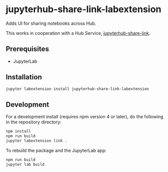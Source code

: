 # jupyterhub-share-link-labextension

Adds UI for sharing notebooks across Hub.

This works in cooperation with a Hub Service,
[jupyterhub-share-link](https://github.com/danielballan/jupyterhub-share-link).


## Prerequisites

* JupyterLab

## Installation

```bash
jupyter labextension install jupyterhub-share-link-labextension
```

## Development

For a development install (requires npm version 4 or later), do the following in the repository directory:

```bash
npm install
npm run build
jupyter labextension link .
```

To rebuild the package and the JupyterLab app:

```bash
npm run build
jupyter lab build
```

